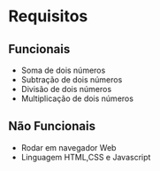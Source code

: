 # Requisitos

## Funcionais

* Soma de dois números 
* Subtração de dois números
* Divisão de dois números
* Multiplicação de dois números

## Não Funcionais 

* Rodar em navegador Web
* Linguagem HTML,CSS e Javascript